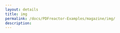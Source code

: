 ```yaml
---
layout: details
title: img
permalink: /docs/PDFreactor-Examples/magazine/img/
description: 
---
```





